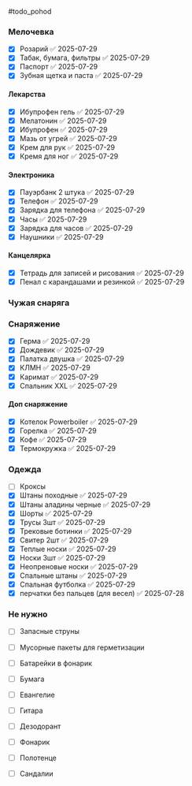 #todo_pohod
### Мелочевка
- [x] Розарий ✅ 2025-07-29
- [x] Табак, бумага, фильтры ✅ 2025-07-29
- [x] Паспорт ✅ 2025-07-29
- [x] Зубная щетка и паста ✅ 2025-07-29
#### Лекарства
- [x] Ибупрофен гель ✅ 2025-07-29
- [x] Мелатонин ✅ 2025-07-29
- [x] Ибупрофен ✅ 2025-07-29
- [x] Мазь от угрей ✅ 2025-07-29
- [x] Крем для рук ✅ 2025-07-29
- [x] Кремя для ног ✅ 2025-07-29
#### Электроника
- [x] Пауэрбанк 2 штука ✅ 2025-07-29
- [x] Телефон ✅ 2025-07-29
- [x] Зарядка для телефона ✅ 2025-07-29
- [x] Часы ✅ 2025-07-29
- [x] Зарядка для часов ✅ 2025-07-29
- [x] Наушники ✅ 2025-07-29

#### Канцелярка
- [x] Тетрадь для записей и рисования ✅ 2025-07-29
- [x] Пенал с карандашами и резинкой ✅ 2025-07-29
### Чужая снаряга

### Снаряжение
- [x] Герма ✅ 2025-07-29
- [x] Дождевик ✅ 2025-07-29
- [x] Палатка двушка ✅ 2025-07-29
- [x] КЛМН ✅ 2025-07-29
- [x] Каримат ✅ 2025-07-29
- [x] Спальник XXL ✅ 2025-07-29
#### Доп снаряжение
- [x] Котелок Powerboiler ✅ 2025-07-29
- [x] Горелка ✅ 2025-07-29
- [x] Кофе ✅ 2025-07-29
- [x] Термокружка ✅ 2025-07-29
### Одежда
- [ ] Кроксы
- [x] Штаны походные ✅ 2025-07-29
- [x] Штаны аладины черные ✅ 2025-07-29
- [x] Шорты ✅ 2025-07-29
- [x] Трусы 3шт ✅ 2025-07-29
- [x] Трековые ботинки ✅ 2025-07-29
- [x] Свитер 2шт ✅ 2025-07-29
- [x] Теплые носки ✅ 2025-07-29
- [x] Носки 3шт ✅ 2025-07-29
- [x] Неопреновые носки ✅ 2025-07-29
- [x] Спальные штаны ✅ 2025-07-29
- [x] Спальная футболка ✅ 2025-07-29
- [x] перчатки без пальцев (для весел) ✅ 2025-07-28

### Не нужно
- [ ] Запасные струны
- [ ] Мусорные пакеты для герметизации
- [ ] Батарейки в фонарик
- [ ] Бумага
- [ ] Евангелие
- [ ] Гитара
- [ ] Дезодорант
- [ ] Фонарик
- [ ] Полотенце
- [ ] Сандалии


